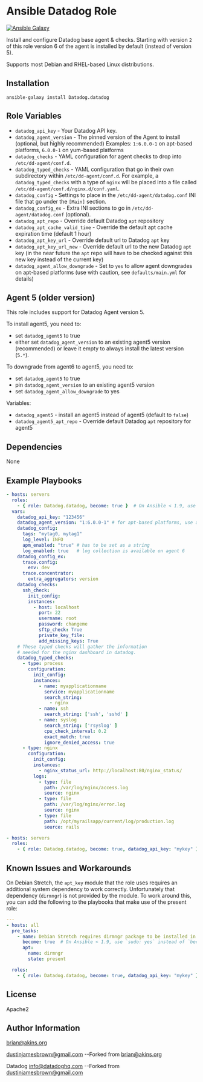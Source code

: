 Ansible Datadog Role
========
[![Ansible Galaxy](http://img.shields.io/badge/galaxy-Datadog.datadog-660198.svg)](https://galaxy.ansible.com/Datadog/datadog/)

Install and configure Datadog base agent & checks. Starting with version `2` of
this role version 6 of the agent is installed by default (instead of version
5).

Supports most Debian and RHEL-based Linux distributions.

Installation
------------

```
ansible-galaxy install Datadog.datadog
```

Role Variables
--------------

- `datadog_api_key` - Your Datadog API key.
- `datadog_agent_version` - The pinned version of the Agent to install (optional, but highly recommended)
  Examples: `1:6.0.0-1` on apt-based platforms, `6.0.0-1` on yum-based platforms
- `datadog_checks` - YAML configuration for agent checks to drop into `/etc/dd-agent/conf.d`.
- `datadog_typed_checks` - YAML configuration that go in their own
subdirectory within `/etc/dd-agent/conf.d`.  For example, a
`datadog_typed_checks` with a type of `nginx` will be placed
into a file called `/etc/dd-agent/conf.d/nginx.d/conf.yaml`.
- `datadog_config` - Settings to place in the `/etc/dd-agent/datadog.conf` INI file that go under the `[Main]` section.
- `datadog_config_ex` - Extra INI sections to go in `/etc/dd-agent/datadog.conf` (optional).
- `datadog_apt_repo` - Override default Datadog `apt` repository
- `datadog_apt_cache_valid_time` - Override the default apt cache expiration time (default 1 hour)
- `datadog_apt_key_url` - Override default url to Datadog `apt` key
- `datadog_apt_key_url_new` - Override default url to the new Datadog `apt` key (in the near future the `apt` repo will have to be checked against this new key instead of the current key)
- `datadog_agent_allow_downgrade` - Set to `yes` to allow agent downgrades on apt-based platforms (use with caution, see `defaults/main.yml` for details)

Agent 5 (older version)
-----------------------

This role includes support for Datadog Agent version 5.

To install agent5, you need to:

- set `datadog_agent5` to true
- either set `datadog_agent_version` to an existing agent5 version
  (recommended) or leave it empty to always install the latest version (`5.*`).

To downgrade from agent6 to agent5, you need to:

- set `datadog_agent5` to true
- pin `datadog_agent_version` to an existing agent5 version
- set `datadog_agent_allow_downgrade` to yes

Variables:

- `datadog_agent5` - install an agent5 instead of agent5 (default to `false`)
- `datadog_agent5_apt_repo` - Override default Datadog `apt` repository for agent5

Dependencies
------------
None

Example Playbooks
-------------------------
```yml
- hosts: servers
  roles:
    - { role: Datadog.datadog, become: true }  # On Ansible < 1.9, use `sudo: yes` instead of `become: true`
  vars:
    datadog_api_key: "123456"
    datadog_agent_version: "1:6.0.0-1" # for apt-based platforms, use a `6.0.0-1` format on yum-based platforms
    datadog_config:
      tags: "mytag0, mytag1"
      log_level: INFO
      apm_enabled: "true" # has to be set as a string
      log_enabled: true   # log collection is available on agent 6
    datadog_config_ex:
      trace.config:
        env: dev
      trace.concentrator:
        extra_aggregators: version
    datadog_checks:
      ssh_check:
        init_config:
        instances:
          - host: localhost
            port: 22
            username: root
            password: changeme
            sftp_check: True
            private_key_file:
            add_missing_keys: True
    # These typed checks will gather the information
    # needed for the nginx dashboard in datadog.
    datadog_typed_checks:
      - type: process
        configuration:
          init_config:
          instances:
            - name: myapplicationname
              service: myapplicationname
              search_string:
                - nginx
            - name: ssh
              search_string: ['ssh', 'sshd' ]
            - name: syslog
              search_string: ['rsyslog' ]
              cpu_check_interval: 0.2
              exact_match: true
              ignore_denied_access: true
      - type: nginx
        configuration:
          init_config:
          instances:
            - nginx_status_url: http://localhost:80/nginx_status/
          logs:
            - type: file
              path: /var/log/nginx/access.log
              source: nginx
            - type: file
              path: /var/log/nginx/error.log
              source: nginx
            - type: file
              path: /opt/myrailsapp/current/log/production.log
              source: rails
```

```yml
- hosts: servers
  roles:
    - { role: Datadog.datadog, become: true, datadog_api_key: "mykey" }  # On Ansible < 1.9, use `sudo: yes` instead of `become: true`
```

Known Issues and Workarounds
----------------------------

On Debian Stretch, the `apt_key` module that the role uses requires an additional system dependency to work correctly.
Unfortunately that dependency (`dirmngr`) is not provided by the module. To work around this, you can add the following
to the playbooks that make use of the present role:

```yml
---
- hosts: all
  pre_tasks:
    - name: Debian Stretch requires dirmngr package to be installed in order to use apt_key
      become: true  # On Ansible < 1.9, use `sudo: yes` instead of `become: true`
      apt:
        name: dirmngr
        state: present

  roles:
    - { role: Datadog.datadog, become: true, datadog_api_key: "mykey" }  # On Ansible < 1.9, use `sudo: yes` instead of `become: true`
```

License
-------

Apache2

Author Information
------------------

brian@akins.org

dustinjamesbrown@gmail.com --Forked from brian@akins.org

Datadog <info@datadoghq.com> --Forked from dustinjamesbrown@gmail.com
